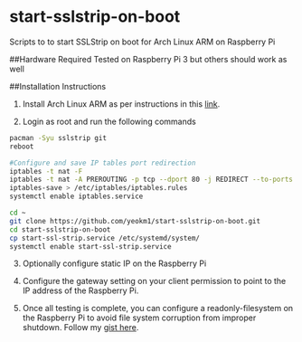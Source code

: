 # start-sslstrip-on-boot
Scripts to to start SSLStrip on boot for Arch Linux ARM on Raspberry Pi

##Hardware Required
Tested on Raspberry Pi 3 but others should work as well

##Installation Instructions

1) Install Arch Linux ARM as per instructions in this [link](https://archlinuxarm.org/platforms/armv8/broadcom/raspberry-pi-3).

2) Login as root and run the following commands

```bash
pacman -Syu sslstrip git
reboot

#Configure and save IP tables port redirection
iptables -t nat -F
iptables -t nat -A PREROUTING -p tcp --dport 80 -j REDIRECT --to-ports 8080
iptables-save > /etc/iptables/iptables.rules
systemctl enable iptables.service

cd ~
git clone https://github.com/yeokm1/start-sslstrip-on-boot.git
cd start-sslstrip-on-boot
cp start-ssl-strip.service /etc/systemd/system/
systemctl enable start-ssl-strip.service
```

3) Optionally configure static IP on the Raspberry Pi

4) Configure the gateway setting on your client permission to point to the IP address of the Raspberry Pi.

5) Once all testing is complete, you can configure a readonly-filesystem on the Raspberry Pi to avoid file system corruption from improper shutdown. Follow my [gist here](https://gist.github.com/yeokm1/8b0ffc03e622ce011010).
